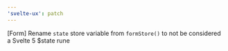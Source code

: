 ```yaml
---
'svelte-ux': patch
---
```


[Form] Rename `state` store variable from `formStore()` to not be considered a Svelte 5 $state rune
